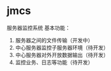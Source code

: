 # jmcs
服务器监控系统
基本功能：
1. 服务器之间的文件传输（开发中）
2. 中心服务器监控子服务器环境（待开发）
3. 中心服务器对外开放数据输出（待开发）
4. 监控业务、日志等功能（待开发）
